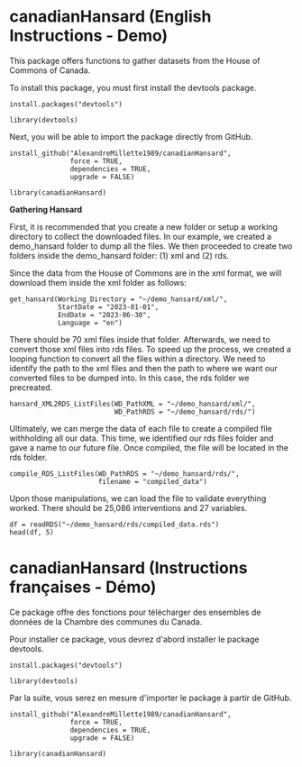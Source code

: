 # canadianHansard (English Instructions - Demo)

 This package offers functions to gather datasets from the House of Commons of Canada.
 
To install this package, you must first install the devtools package.

```
install.packages("devtools")
  
library(devtools)
```

Next, you will be able to import the package directly from GitHub.

```
install_github("AlexandreMillette1989/canadianHansard",
               force = TRUE,
               dependencies = TRUE,
               upgrade = FALSE)
  
library(canadianHansard)
```

**Gathering Hansard**

First, it is recommended that you create a new folder or setup a working directory to collect the downloaded files. In our example, we created a demo_hansard folder to dump all the files. We then proceeded to create two folders inside the demo_hansard folder: (1) xml and (2) rds.

Since the data from the House of Commons are in the xml format, we will download them inside the xml folder as follows:

```
get_hansard(Working_Directory = "~/demo_hansard/xml/",
            StartDate = "2023-01-01",
            EndDate = "2023-06-30",
            Language = "en")
```

There should be 70 xml files inside that folder. Afterwards, we need to convert those xml files into rds files. To speed up the process, we created a looping function to convert all the files within a directory. We need to identify the path to the xml files and then the path to where we want our converted files to be dumped into. In this case, the rds folder we precreated.

```
hansard_XML2RDS_ListFiles(WD_PathXML = "~/demo_hansard/xml/",
                          WD_PathRDS = "~/demo_hansard/rds/")
```

Ultimately, we can merge the data of each file to create a compiled file withholding all our data. This time, we identified our rds files folder and gave a name to our future file. Once compiled, the file will be located in the rds folder.

```
compile_RDS_ListFiles(WD_PathRDS = "~/demo_hansard/rds/",
                      filename = "compiled_data")
```

Upon those manipulations, we can load the file to validate everything worked. There should be 25,086 interventions and 27 variables. 

```
df = readRDS("~/demo_hansard/rds/compiled_data.rds")
head(df, 5)
```

# canadianHansard (Instructions françaises - Démo)
Ce package offre des fonctions pour télécharger des ensembles de données de la Chambre des communes du Canada.

Pour installer ce package, vous devrez d'abord installer le package devtools.
```
install.packages("devtools")
  
library(devtools)
```

Par la suite, vous serez en mesure d'importer le package à partir de GitHub.
```
install_github("AlexandreMillette1989/canadianHansard",
               force = TRUE,
               dependencies = TRUE,
               upgrade = FALSE)
  
library(canadianHansard)
```
